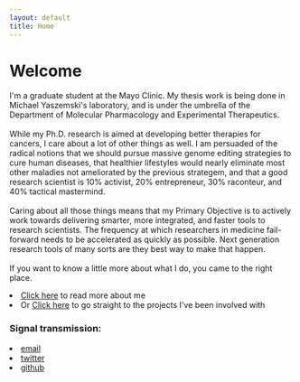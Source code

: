 ```yaml
---
layout: default
title: Home
---
```

<html>
<body>
<h1>Welcome</h1>  
<p>
I'm a graduate student at the Mayo Clinic. My thesis work is being done in Michael Yaszemski's laboratory, and is under the umbrella of the Department of Molecular Pharmacology and Experimental Therapeutics.
<br/>
<br/>
While my Ph.D. research is aimed at developing better therapies for cancers, I care about a lot of other things as well. I am persuaded of the radical notions that we should pursue massive genome editing strategies to cure human diseases, that healthier lifestyles would nearly eliminate most other maladies not ameliorated by the previous strategem, and that a good research scientist is 10% activist, 20% entrepreneur, 30% raconteur, and 40% tactical mastermind.
<br/>
<br/>
Caring about all those things means that my Primary Objective is to actively work towards delivering smarter, more integrated, and faster tools to research scientists. The frequency at which researchers in medicine fail-forward needs to be accelerated as quickly as possible. Next generation research tools of many sorts are they best way to make that happen.
<br/>
<br/>
If you want to know a little more about what I do, you came to the right place.
</p>
<li><a href="/about">Click here</a> to read more about me
</li>
<li>Or <a href="/project_archive">Click here</a> to go straight to the projects I've been      involved with
</li>
<h3>Signal transmission:</h3>

<li><a href="carltgustafson@gmail.com">email</a>
</li>
<li><a href="https://twitter.com/carlgus1">twitter</a>
</li>
<li><a href="https://github.com/carlgus">github</a>
</li>
<br/>
